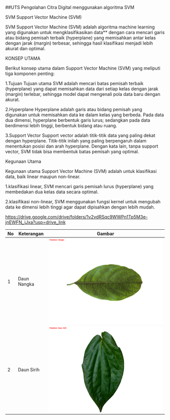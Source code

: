 ##UTS Pengolahan Citra Digital menggunakan algoritma SVM

SVM Support Vector Machine (SVM)

SVM Support Vector Machine (SVM) adalah algoritma machine learning yang digunakan untuk mengklasifikasikan data** dengan cara mencari garis atau bidang pemisah terbaik (hyperplane) yang memisahkan antar kelas dengan jarak (margin) terbesar, sehingga hasil klasifikasi menjadi lebih akurat dan optimal.

KONSEP UTAMA

Berikut konsep utama dalam Support Vector Machine (SVM) yang meliputi tiga komponen penting:

1.Tujuan
Tujuan utama SVM adalah mencari batas pemisah terbaik (hyperplane) yang dapat memisahkan data dari setiap kelas dengan jarak (margin) terlebar, sehingga model dapat mengenali pola data baru dengan akurat.

2.Hyperplane
Hyperplane adalah garis atau bidang pemisah yang digunakan untuk memisahkan data ke dalam kelas yang berbeda. Pada data dua dimensi, hyperplane berbentuk garis lurus; sedangkan pada data berdimensi lebih tinggi, berbentuk bidang atau ruang.

3.Support Vector
Support vector adalah titik-titik data yang paling dekat dengan hyperplane. Titik-titik inilah yang paling berpengaruh dalam menentukan posisi dan arah hyperplane.
Dengan kata lain, tanpa support vector, SVM tidak bisa membentuk batas pemisah yang optimal.

Kegunaan Utama

Kegunaan utama Support Vector Machine (SVM) adalah untuk klasifikasi data, baik linear maupun non-linear.

1.klasifikasi linear, SVM mencari garis pemisah lurus (hyperplane) yang membedakan dua kelas data secara optimal.

2.klasifikasi non-linear, SVM menggunakan fungsi kernel untuk mengubah data ke dimensi lebih tinggi agar dapat dipisahkan dengan lebih mudah.

https://drive.google.com/drive/folders/1v2vdRSqc9WWPn1Tp5M3e-jnEWFN_jJxa?usp=drive_link

| No | Keterangan | Gambar |
|----|-------------|--------|
| 1  | Daun Nangka | ![images](Result/daun%20nangka.png) |
| 2  | Daun Sirih | ![images](Result/daun%20sirih.png) |